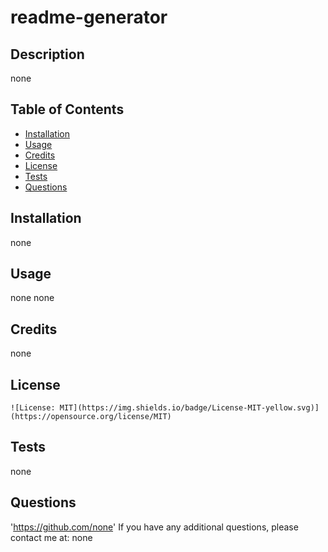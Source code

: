 
  # readme-generator

  ## Description

  none

  ## Table of Contents

  - [Installation](#Installation)
  - [Usage](#Usage)
  - [Credits](#Credits)
  - [License](#License)
  - [Tests](#Tests)
  - [Questions](#Questions)

  ## Installation

  none

  ## Usage

  none
  none

  ## Credits

  none

  ## License

  
    ![License: MIT](https://img.shields.io/badge/License-MIT-yellow.svg)]
    (https://opensource.org/license/MIT)
  

  ## Tests

  none

  ## Questions

  'https://github.com/none'
  If you have any additional questions, please contact me at: none

